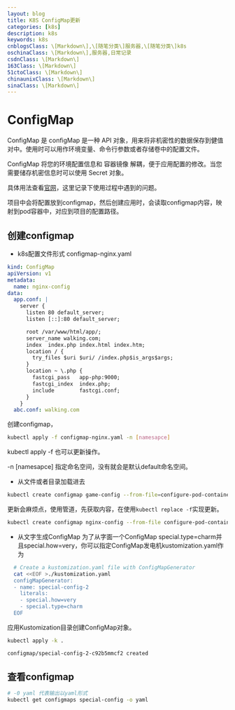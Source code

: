 ```yaml
---
layout: blog
title: K8S ConfigMap更新
categories: [k8s]
description: k8s
keywords: k8s
cnblogsClass: \[Markdown\],\[随笔分类\]服务器,\[随笔分类\]k8s
oschinaClass: \[Markdown\],服务器,日常记录
csdnClass: \[Markdown\]
163Class: \[Markdown\]
51ctoClass: \[Markdown\]
chinaunixClass: \[Markdown\]
sinaClass: \[Markdown\]
---
```


# ConfigMap
ConfigMap 是 configMap 是一种 API 对象，用来将非机密性的数据保存到健值对中。使用时可以用作环境变量、命令行参数或者存储卷中的配置文件。

ConfigMap 将您的环境配置信息和 容器镜像 解耦，便于应用配置的修改。当您需要储存机密信息时可以使用 Secret 对象。

具体用法查看[官网](https://kubernetes.io/zh/docs/concepts/configuration/configmap/)，这里记录下使用过程中遇到的问题。 

项目中会将配置放到configmap，然后创建应用时，会读取configmap内容，映射到pod容器中，对应到项目的配置路径。

## 创建configmap
- k8s配置文件形式
configmap-nginx.yaml
```yaml
kind: ConfigMap
apiVersion: v1
metadata:
  name: nginx-config
data:
  app.conf: |
    server {
      listen 80 default_server;
      listen [::]:80 default_server;

      root /var/www/html/app/;
      server_name walking.com;
      index  index.php index.html index.htm;
      location / {
        try_files $uri $uri/ /index.php$is_args$args;
      }
      location ~ \.php {
        fastcgi_pass   app-php:9000;
        fastcgi_index  index.php;
        include        fastcgi.conf;
      }
    }
  abc.conf: walking.com
```

创建configmap，
```bash
kubectl apply -f configmap-nginx.yaml -n [namesapce]
```
kubectl apply -f  也可以更新操作。

 -n [namesapce] 指定命名空间，没有就会是默认default命名空间。
 
- 从文件或者目录加载进去
```bash
kubectl create configmap game-config --from-file=configure-pod-container/configmap/ -n [namesapce]
```

更新会麻烦点，使用管道，先获取内容，在使用```kubectl replace -f```实现更新。
```bash
kubectl create configmap nginx-config --from-file configure-pod-container/configmap/ -o yaml --dry-run -n [namesapce] | kubectl replace -f -
```
- 从文字生成ConfigMap
为了从字面一个ConfigMap special.type=charm并且special.how=very，你可以指定ConfigMap发电机kustomization.yaml作为
```bash
  # Create a kustomization.yaml file with ConfigMapGenerator
  cat <<EOF >./kustomization.yaml
  configMapGenerator:
  - name: special-config-2
    literals:
    - special.how=very
    - special.type=charm
  EOF
``` 
  
应用Kustomization目录创建ConfigMap对象。
```bash
kubectl apply -k .

configmap/special-config-2-c92b5mmcf2 created

```    
## 查看configmap
```bash
# -0 yaml 代表输出以yaml形式
kubectl get configmaps special-config -o yaml
```


